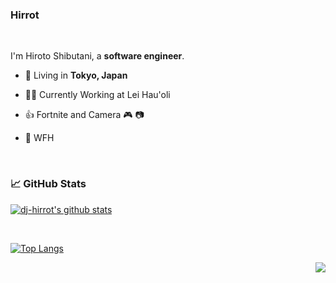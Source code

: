 ### Hirrot
<br/>

I'm Hiroto Shibutani, a **software engineer**.
<br/>

- 🗼 Living in **Tokyo, Japan**

- 👨‍💻 Currently Working at Lei Hau'oli

- 👍 Fortnite and Camera  🎮 📷

- 🍻 WFH

<br/>

### 📈 GitHub Stats

[![dj-hirrot's github stats](https://github-readme-stats.vercel.app/api?username=dj-hirrot&count_private=true&show_icons=true&theme=radical)](https://github.com/anuraghazra/github-readme-stats)

<br/>

[![Top Langs](https://github-readme-stats.vercel.app/api/top-langs/?username=dj-hirrot&show_icons=true&langs_count=8&layout=compact&theme=radical&hide_border=true)](https://github.com/anuraghazra/github-readme-stats)

<img src="https://komarev.com/ghpvc/?username=dj-hirrot&color=blue&style=flat-square&label=visitors" align="right" />
